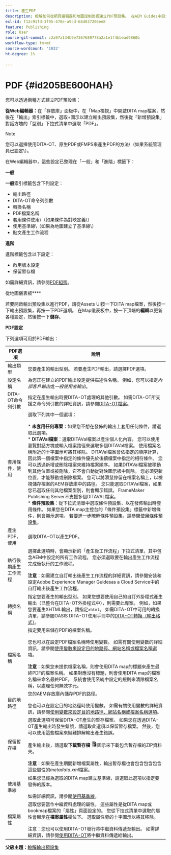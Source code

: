 ```yaml
---
title: 產生PDF
description: 瞭解如何從網頁編輯器和地圖控制面板建立PDF預設集。 在AEM Guides中設定PDF輸出預設集。
exl-id: f12c91fd-3f95-478e-a9cd-68d037206ee8
feature: Publishing
role: User
source-git-commit: c2a97a134b9e7367689778a2a1e1f4bbead9860b
workflow-type: tm+mt
source-wordcount: '1032'
ht-degree: 1%

---
```


# PDF {#id205BE600HAH}

您可以透過兩種方式建立PDF預設集：

**從Web編輯器：**&#x200B;在「存放庫」面板中，在「Map檢視」中開啟DITA map檔案，然後在「輸出」索引標籤中，選取+圖示以建立輸出預設集，然後從「新增預設集」對話方塊的「型別」下拉式清單中選取「PDF」。

>[!NOTE]
>
> 您可以選擇使用DITA-OT、原生PDF或FMPS來產生PDF的方法\（如果系統管理員已設定\）。

在Web編輯器中，這些設定已整理在「一般」和「進階」標籤下：

**一般**

**一般**&#x200B;索引標籤包含下列設定：

- 輸出路徑
- DITA-OT命令列引數
- 轉換名稱
- PDF檔案名稱
- 套用條件使用\（如果條件為對映定義\）
- 使用基準線\（如果為地圖建立了基準線\）
- 貼文產生工作流程

**進階**

進階標籤包含以下設定：

- 啟用版本設定
- 保留暫存檔

如需詳細資訊，請參閱[PDF組態](#id231KIM004X1)。

從地圖儀表板&#x200B;****

若要開啟輸出預設集以進行PDF，請從Assets UI按一下DITA map檔案，然後按一下輸出預設集，再按一下PDF選項。 在Map儀表板中，按一下頂端的&#x200B;**編輯**&#x200B;以更新各種設定，然後按一下&#x200B;**儲存**。

**PDF設定**

下列選項可用於PDF輸出：

| PDF選項 | 說明 |
| --- | --- |
| 輸出類型 | 您要產生的輸出型別。 若要產生PDF輸出，請選擇PDF選項。 |
| 設定名稱 | 為您正在建立的PDF輸出設定提供描述性名稱。 例如，您可以指定&#x200B;_內部客戶輸出_&#x200B;或&#x200B;_一般使用者輸出_。 |
| DITA-OT命令列引數 | 指定在產生輸出時要DITA-OT處理的其他引數。 如需DITA-OT所支援之命令列引數的詳細資訊，請參閱[DITA-OT檔案](https://www.dita-ot.org/)。 |
| 套用條件，使用 | 選取下列其中一個選項： <br><br>* **未套用任何專案**：如果您不想在發佈的輸出上套用任何條件，請選取此選項。<br>* **DITAVal檔案**：選取DITAVal檔案以產生個人化內容。 您可以使用瀏覽對話方塊或輸入檔案路徑來選取多個DITAVal檔案。 使用檔案名稱附近的十字圖示可將其移除。 DITAVal檔案會依指定的順序計算，因此第一個檔案中指定的條件優先於後續檔案中指定的相符條件。 您可以透過新增或刪除檔案來維持檔案順序。 如果DITAVal檔案被移動到其他位置或被刪除，它不會自動從對映圖示板中刪除。 您必須更新位置，才能移動或刪除檔案。 您可以將滑鼠停留在檔案名稱上，以檢視儲存檔案的AEM存放庫中的路徑。 您只能選取DITAVal檔案，如果您已選取任何其他檔案型別，則會顯示錯誤。 FrameMaker Publishing Server不支援多個DITAVAL檔案。<br>* **條件預設集**：從下拉式清單中選取條件預設集，以在發佈輸出時套用條件。 如果您在DITA map主控台的「條件預設集」標籤中新增條件，則會顯示選項。 若要進一步瞭解條件預設集，請參閱[使用條件預設集](generate-output-use-condition-presets.md#id1825FL004PN)。 |
| 產生PDF，使用 | 選取DITA-OT以產生PDF。 |
| 執行後期產生工作流程 | 選擇此選項時，會顯示新的「產生後工作流程」下拉式清單，其中包含AEM中設定的所有工作流程。 您必須選取要在輸出產生工作流程完成後執行的工作流程。<br><br>**注意**：如需建立自訂輸出後產生工作流程的詳細資訊，請參閱安裝和設定Adobe Experience Manager Guidesas a Cloud Service中的自訂輸出後產生工作流程。 |
| 轉換名稱 | 指定您要產生的輸出型別。 如果您想要使用自己的自訂外掛程式產生輸出（已整合在DITA-OT外掛程式中），則需要此專案。 例如，如果您要產生XHTML輸出，請指定`xhtml`。 如需DITA-OT中可用的轉換清單，請參閱OASIS DITA-OT使用手冊中的[DITA-OT轉換（輸出格式）](http://www.dita-ot.org/2.3/user-guide/AvailableTransforms.html)。 |
| 檔案名稱 | 指定要用來儲存PDF的檔案名稱。<br><br>您也可以在設定PDF檔案名稱時使用變數。 如需有關使用變數的詳細資訊，請參閱[使用變數來設定目的地路徑、網站名稱或檔案名稱選項](generate-output-use-variables.md#id18BUG70K05Z)。<br><br>**注意**：如果您未提供檔案名稱，則會使用DITA map的標題來產生最終PDF的檔案名稱。 如果對應沒有標題，則會使用DITA map的檔案名稱來命名最終PDF。 系統會使用系統中設定的規則來清除檔案名稱，以處理任何無效字元。 |
| 目的地路徑 | 您的AEM存放庫內儲存PDF的路徑。<br><br>您也可以在設定目的地路徑時使用變數。 如需有關使用變數的詳細資訊，請參閱[使用變數來設定目的地路徑、網站名稱或檔案名稱選項](generate-output-use-variables.md#id18BUG70K05Z)。 |
| 保留暫存檔 | 選取此選項可保留DITA-OT產生的暫存檔案。 如果您在透過DITA-OT產生輸出時發生錯誤，請選取此選項以保留暫存檔案。 然後，您可以使用這些檔案來疑難排解輸出產生錯誤。<br> <br>產生輸出後，請選取&#x200B;**下載暫存檔** ![下載暫存檔圖示](images/download-temp-files-icon.png)圖示來下載包含暫存檔的ZIP資料夾。<br><br> **注意**：如果在產生期間新增檔案屬性，輸出暫存檔也會包含包含包含這些屬性的&#x200B;*metadata.xml*&#x200B;檔案。 |
| 使用基準線 | 如果您已經為選取的DITA map建立基準線，請選取此選項以指定要發佈的版本。<br><br>如需詳細資訊，請參閱[使用基準線](generate-output-use-baseline-for-publishing.md#id1825FI0J0PF)。 |
| 檔案屬性 | 選取您要當作中繼資料處理的屬性。 這些屬性是從DITA map或bookmap檔案的「屬性」頁面設定的。 您從下拉式清單中選取的屬性會顯示在&#x200B;**檔案屬性**&#x200B;欄位下。 選取屬性旁的十字圖示以將其移除。 <br><br>注意：您也可以使用DITA-OT發行將中繼資料傳遞至輸出。 如需詳細資訊，請參閱[使用DITA-OT](pass-metadata-dita-ot.md#id21BJ00QD0XA)將中繼資料傳遞給輸出。 |

**父級主題：**[&#x200B;瞭解輸出預設集](generate-output-understand-presets.md)
